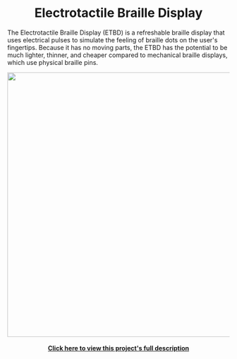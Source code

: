 <h1 align="center">Electrotactile Braille Display</h1>

The Electrotactile Braille Display (ETBD) is a refreshable braille display that uses electrical pulses to simulate the feeling of braille dots on the user's fingertips. 
Because it has no moving parts, the ETBD has the potential to be much lighter, thinner, and cheaper compared to mechanical braille displays, which use physical braille pins.

<div align="center">
  <img src="https://user-images.githubusercontent.com/69165598/127417532-eb0e6ea6-da88-450e-bb05-25d5a5102f7c.jpg" width="600px">
</div>
<br>
<div align="center">
  <a href="https://tanjeffreyz.github.io/electrotactile-braille-display"><b>Click here to view this project's full description</b></a>
</div>
